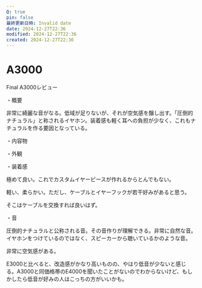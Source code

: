 ```yaml
---
Q: true
pin: false
最終更新日時: Invalid date
date: 2024-12-27T22:36
modified: 2024-12-27T22:36
created: 2024-12-27T22:36
---
```

# A3000

Final A3000レビュー

・概要

非常に綺麗な音がなる。低域が足りないが、それが空気感を醸し出す。「圧倒的ナチュラル」と称されるイヤホン。装着感も軽く耳への負担が少なく、これもナチュラルを作る要因となっている。

・内容物

・外観

・装着感

極めて良い。これでカスタムイヤーピースが作れるからとんでもない。

軽い、柔らかい。ただし、ケーブルとイヤーフックが若干好みがあると思う。

そこはケーブルを交換すれば良いはず。

・音

圧倒的ナチュラルと公称される音。その音作りが理解できる。非常に自然な音。イヤホンをつけているのではなく、スピーカーから聴いているかのような音。

非常に空気感がある。

E3000と比べると、改造感がかなり高いものの、やはり低音が少ないと感じる。A3000と同価格帯のE4000を聞いたことがないのでわからないけど、もしかしたら低音が好みの人はこっちの方がいいかも。